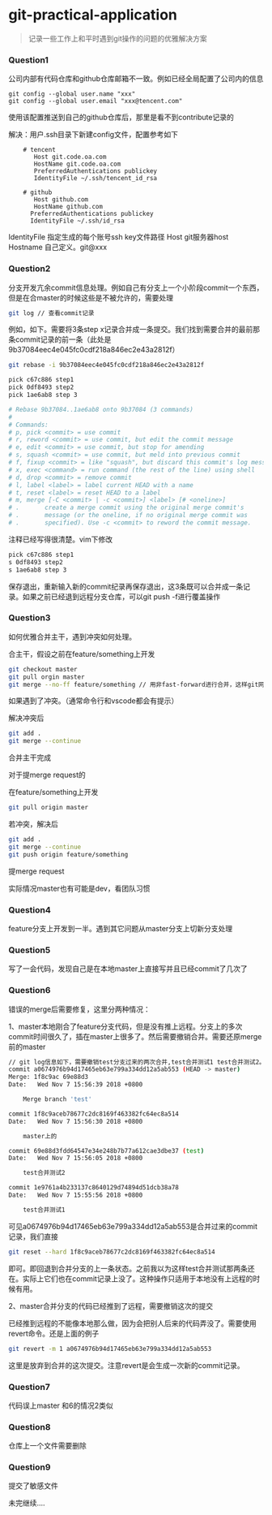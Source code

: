 # git-practical-application
> 记录一些工作上和平时遇到git操作的问题的优雅解决方案

### Question1
公司内部有代码仓库和github仓库邮箱不一致。例如已经全局配置了公司内的信息
```
git config --global user.name "xxx"
git config --global user.email "xxx@tencent.com"
```
使用该配置推送到自己的github仓库后，那里是看不到contribute记录的

解决：用户.ssh目录下新建config文件，配置参考如下
```config
    # tencent
       Host git.code.oa.com
       HostName git.code.oa.com
       PreferredAuthentications publickey
       IdentityFile ~/.ssh/tencent_id_rsa 
  
    # github
       Host github.com
       HostName github.com
      PreferredAuthentications publickey
      IdentityFile ~/.ssh/id_rsa
```
IdentityFile 指定生成的每个账号ssh key文件路径
Host git服务器host
Hostname 自己定义。git@xxx

### Question2
分支开发亢余commit信息处理。例如自己有分支上一个小阶段commit一个东西，但是在合master的时候这些是不被允许的，需要处理
```bash
git log // 查看commit记录
```
例如，如下。需要将3条step x记录合并成一条提交。我们找到需要合并的最前那条commit记录的前一条（此处是9b37084eec4e045fc0cdf218a846ec2e43a2812f）
```bash
git rebase -i 9b37084eec4e045fc0cdf218a846ec2e43a2812f
```
```bash
pick c67c886 step1
pick 0df8493 step2
pick 1ae6ab8 step 3

# Rebase 9b37084..1ae6ab8 onto 9b37084 (3 commands)
#
# Commands:
# p, pick <commit> = use commit
# r, reword <commit> = use commit, but edit the commit message
# e, edit <commit> = use commit, but stop for amending
# s, squash <commit> = use commit, but meld into previous commit
# f, fixup <commit> = like "squash", but discard this commit's log message
# x, exec <command> = run command (the rest of the line) using shell
# d, drop <commit> = remove commit
# l, label <label> = label current HEAD with a name
# t, reset <label> = reset HEAD to a label
# m, merge [-C <commit> | -c <commit>] <label> [# <oneline>]
# .       create a merge commit using the original merge commit's
# .       message (or the oneline, if no original merge commit was
# .       specified). Use -c <commit> to reword the commit message.
```
注释已经写得很清楚。vim下修改
```bash
pick c67c886 step1
s 0df8493 step2
s 1ae6ab8 step 3
```
保存退出，重新输入新的commit纪录再保存退出，这3条既可以合并成一条记录。如果之前已经退到远程分支仓库，可以git push -f进行覆盖操作

### Question3
如何优雅合并主干，遇到冲突如何处理。

 合主干，假设之前在feature/something上开发
```bash
git checkout master
git pull orgin master
git merge --no-ff feature/something // 用非fast-forward进行合并，这样git网络比较清晰
```

如果遇到了冲突。（通常命令行和vscode都会有提示）

解决冲突后
```bash
git add .
git merge --continue
```
合并主干完成

对于提merge request的

在feature/something上开发
```bash
git pull origin master
```

若冲突，解决后
```bash
git add .
git merge --continue
git push origin feature/something
```

提merge request

实际情况master也有可能是dev，看团队习惯

### Question4
feature分支上开发到一半。遇到其它问题从master分支上切新分支处理

### Question5
写了一会代码，发现自己是在本地master上直接写并且已经commit了几次了

### Question6

错误的merge后需要修复，这里分两种情况：

1、master本地刚合了feature分支代码，但是没有推上远程。分支上的多次commit时间很久了，插在master上很多了。然后需要撤销合并。需要还原merge前的master
```bash
// git log信息如下，需要撤销test分支过来的两次合并,test合并测试1 test合并测试2。
commit a0674976b94d17465eb63e799a334dd12a5ab553 (HEAD -> master)
Merge: 1f8c9ac 69e88d3
Date:   Wed Nov 7 15:56:39 2018 +0800

    Merge branch 'test'

commit 1f8c9aceb78677c2dc8169f463382fc64ec8a514
Date:   Wed Nov 7 15:56:30 2018 +0800

    master上的

commit 69e88d3fdd64547e34e248b7b77a612cae3dbe37 (test)
Date:   Wed Nov 7 15:56:05 2018 +0800

    test合并测试2

commit 1e9761a4b233137c8640129d74894d51dcb38a78
Date:   Wed Nov 7 15:55:56 2018 +0800

    test合并测试1
```
可见a0674976b94d17465eb63e799a334dd12a5ab553是合并过来的commit记录，我们直接
```bash
git reset --hard 1f8c9aceb78677c2dc8169f463382fc64ec8a514
```
即可。即回退到合并分支的上一条状态。之前我以为这样test合并测试那两条还在。实际上它们也在commit记录上没了。这种操作只适用于本地没有上远程的时候有用。

2、master合并分支的代码已经推到了远程，需要撤销这次的提交

已经推到远程的不能像本地那么做，因为会把别人后来的代码弄没了。需要使用revert命令。还是上面的例子
```bash
git revert -m 1 a0674976b94d17465eb63e799a334dd12a5ab553
```
这里是放弃到合并的这次提交。注意revert是会生成一次新的commit记录。

### Question7
代码误上master
和6的情况2类似

### Question8
仓库上一个文件需要删除

### Question9
提交了敏感文件

未完继续....

